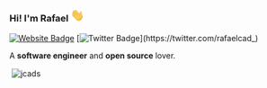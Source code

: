 ### Hi! I'm Rafael  <img src="https://raw.githubusercontent.com/MiguelRAvila/MiguelRAvila/master/img/wave.gif" width="24px">

[![Website Badge](https://img.shields.io/badge/-rafaelcadorna.com-1ca0f1?style=flat-square&color=242933&logoColor=white&link=http://miguelravila.me/)](https://rafaelcadorna.netlify.com)  [![Twitter Badge](https://img.shields.io/badge/-@rafaelcad__-1ca0f1?style=flat-square&color=242933&logo=twitter&logoColor=white&link=https://twitter.com/rafaelcadorna_)](https://twitter.com/rafaelcad_) 

A **software engineer** and **open source** lover. 

<p>&nbsp;<img align="center" src="https://github-readme-stats.vercel.app/api?username=jcads&show_icons=true&locale=en" alt="jcads" /></p>
